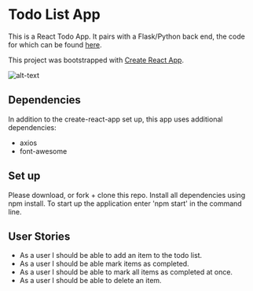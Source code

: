 # Todo List App

This is a React Todo App. It pairs with a Flask/Python back end, the code for which can be found [here](https://github.com/alessapm/todo_py_api).

This project was bootstrapped with [Create React App](https://github.com/facebookincubator/create-react-app).

![alt-text](https://i.imgur.com/Fof8ClB.png)

## Dependencies

In addition to the create-react-app set up, this app uses additional dependencies:
* axios
* font-awesome

## Set up

Please download, or fork + clone this repo. Install all dependencies using npm install. To start up the application enter 'npm start' in the command line. 

## User Stories
* As a user I should be able to add an item to the todo list.
* As a user I should be able mark items as completed.
* As a user I should be able to mark all items as completed at once. 
* As a user I should be able to delete an item. 


